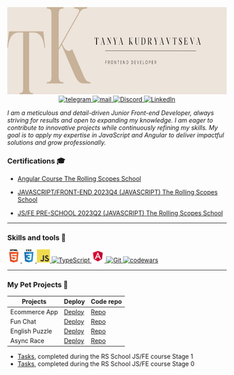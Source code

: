 <img src="./images/banner.png" width="1000" height="200" alt="banner" >

<div style="text-align: center;">
 <a href="https://t.me/letanatol" target="_blank">
  <img src="https://img.shields.io/badge/Telegram-2CA5E0?style=for-the-badge&logo=telegram&logoColor=white" alt="telegram"/>
 </a>
 <a href="mailto:letanatol@gmail.com">
  <img src="https://img.shields.io/badge/Gmail-D14836?style=for-the-badge&logo=gmail&logoColor=white" alt="mail"/>
 </a>
 <a href="https://discordapp.com/users/1015731439028940861" target="_blank">
  <img src="https://img.shields.io/badge/Discord-0000CD?style=for-the-badge&logo=Codewars&logoColor=white" alt="Discord"/>
 </a>
 <a href="https://www.linkedin.com/in/tatsiana-kudrautsava/" target="_blank">
  <img src="https://img.shields.io/badge/LinkedIn-4169E1?style=for-the-badge&logo=Codewars&logoColor=white" alt="LinkedIn"/>
 </a>
</div>

*I am a meticulous and detail-driven Junior Front-end Developer, always striving for results and open to expanding my knowledge.
I am eager to contribute to innovative projects while continuously refining my skills.
My goal is to apply my expertise in JavaScript and Angular to deliver impactful solutions and grow professionally.*

### Certifications 🎓

- <a href="" target="_blank">Angular Course The Rolling Scopes School</a>

- <a href="https://app.rs.school/certificate/b0sm1v47" target="_blank">JAVASCRIPT/FRONT-END 2023Q4 (JAVASCRIPT) The Rolling Scopes School</a>

- <a href="https://app.rs.school/certificate/rsmb2n12" target="_blank">JS/FE PRE-SCHOOL 2023Q2 (JAVASCRIPT) The Rolling Scopes School</a>

____

### Skills and tools :pinching_hand:

<a href="https://developer.mozilla.org/en-US/docs/Web/HTML" target="_blank">
  <img alt="HTML5" width="30px" src="https://raw.githubusercontent.com/github/explore/80688e429a7d4ef2fca1e82350fe8e3517d3494d/topics/html/html.png"/>
</a>
<a href="https://developer.mozilla.org/en-US/docs/Web/CSS" target="_blank">
  <img alt="CSS" width="30px" src="https://raw.githubusercontent.com/github/explore/80688e429a7d4ef2fca1e82350fe8e3517d3494d/topics/css/css.png"/>
</a>
<a href="https://developer.mozilla.org/en-US/docs/Web/JavaScript" target="_blank">
  <img alt="JavaScript" width="30px" src="https://raw.githubusercontent.com/github/explore/80688e429a7d4ef2fca1e82350fe8e3517d3494d/topics/javascript/javascript.png"/>
</a>
<a href="https://www.typescriptlang.org/" target="_blank">
  <img alt="TypeScript" width="30px" src="https://github.com/remojansen/logo.ts/blob/master/ts.png?raw=true"/>
</a>
<a href="https://angular.dev/" target="_blank">
  <img alt="Angular" width="30px" src="https://raw.githubusercontent.com/github/explore/main/topics/angular/angular.png"/>
</a>
<a href="https://git-scm.com/" target="_blank">
  <img alt="Git" width="30px" src="https://git-scm.com/images/logos/downloads/Git-Icon-1788C.png"/>
</a>
<a href="https://www.codewars.com/users/letanatol/badges/large" target="_blank">
  <img alt="codewars" width="300px" src="https://www.codewars.com/users/letanatol/badges/large"/>
</a>

_____________

### My Pet Projects :feet:

 Projects         |   Deploy                                                | Code repo
------------------|:--------------------------------------------------------|:-----------------------
 Ecommerce App| [Deploy](https://greens-shop.netlify.app/)    | [Repo](https://github.com/Dewlar/green-shop)
 Fun Chat | [Deploy]()    | [Repo]()
 English Puzzle   | [Deploy]()    | [Repo]()
 Async Race | [Deploy]()    | [Repo]()

- [Tasks](), completed during the RS School JS/FE course Stage 1
- [Tasks](), completed during the RS School JS/FE course Stage 0
